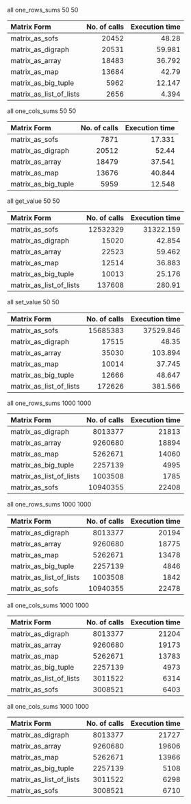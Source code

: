 all one_rows_sums 50 50 

| Matrix Form | No. of calls | Execution time |
| :------------- |-------------:| -----:|
| matrix_as_sofs | 20452 | 48.28 |
| matrix_as_digraph | 20531 | 59.981 |
| matrix_as_array | 18483 | 36.792 |
| matrix_as_map | 13684 | 42.79 |
| matrix_as_big_tuple | 5962 | 12.147 |
| matrix_as_list_of_lists | 2656 | 4.394 |

all one_cols_sums 50 50 

| Matrix Form | No. of calls | Execution time |
| :------------- |-------------:| -----:|
| matrix_as_sofs | 7871 | 17.331 |
| matrix_as_digraph | 20512 | 52.44 |
| matrix_as_array | 18479 | 37.541 |
| matrix_as_map | 13676 | 40.844 |
| matrix_as_big_tuple | 5959 | 12.548 |

all get_value 50 50 

| Matrix Form | No. of calls | Execution time |
| :------------- |-------------:| -----:|
| matrix_as_sofs | 12532329 | 31322.159 |
| matrix_as_digraph | 15020 | 42.854 |
| matrix_as_array | 22523 | 59.462 |
| matrix_as_map | 12514 | 36.883 |
| matrix_as_big_tuple | 10013 | 25.176 |
| matrix_as_list_of_lists | 137608 | 280.91 |

all set_value 50 50 

| Matrix Form | No. of calls | Execution time |
| :------------- |-------------:| -----:|
| matrix_as_sofs | 15685383 | 37529.846 |
| matrix_as_digraph | 17515 | 48.35 |
| matrix_as_array | 35030 | 103.894 |
| matrix_as_map | 10014 | 37.745 |
| matrix_as_big_tuple | 12666 | 48.647 |
| matrix_as_list_of_lists | 172626 | 381.566 |

all one_rows_sums 1000 1000

| Matrix Form | No. of calls | Execution time |
| :------------- |-------------:| -----:| 
|matrix_as_digraph |  8013377 |  21813|
|matrix_as_array  |  9260680  |  18894|
|matrix_as_map  |  5262671 |   14060 | 
|matrix_as_big_tuple | 2257139 |  4995|
|matrix_as_list_of_lists | 1003508 | 1785|
|matrix_as_sofs | 10940355 | 22408|

all one_rows_sums 1000 1000

| Matrix Form | No. of calls | Execution time |
| :------------- |-------------:| -----:|
| matrix_as_digraph |  8013377 |  20194|
| matrix_as_array  |  9260680 |  18775|
| matrix_as_map  | 5262671  |  13478|
| matrix_as_big_tuple |  2257139  |  4846|
| matrix_as_list_of_lists | 1003508  |  1842|
| matrix_as_sofs |   10940355 |  22478|

all one_cols_sums 1000 1000

| Matrix Form | No. of calls | Execution time |
| :------------- |-------------:| -----:|
| matrix_as_digraph |  8013377 |  21204| 
| matrix_as_array |  9260680  |  19173| 
| matrix_as_map  |   5262671  |  13783| 
| matrix_as_big_tuple | 2257139 |   4973| 
| matrix_as_list_of_lists | 3011522 |   6314| 
| matrix_as_sofs  |  3008521  |  6403| 

all one_cols_sums 1000 1000

| Matrix Form | No. of calls | Execution time |
| :------------- |-------------:| -----:|
|matrix_as_digraph | 8013377 |  21727|
|matrix_as_array |  9260680 |  19606|
|matrix_as_map |  5262671 |  13966|
|matrix_as_big_tuple | 2257139 |  5108|
|matrix_as_list_of_lists | 3011522 |  6298|
|matrix_as_sofs |  3008521 |  6710|

